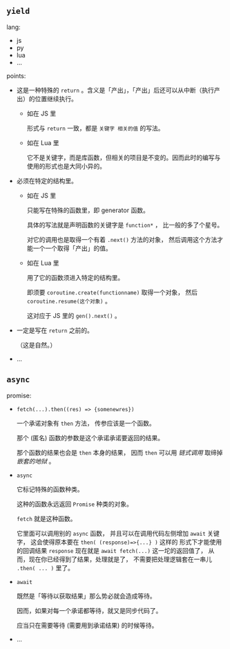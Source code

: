 
## `yield`

lang: 

- js
- py
- lua
- ...

points: 

- 这是一种特殊的 `return` 。含义是「产出」，「产出」后还可以从中断（执行产出）的位置继续执行。
  
  - 如在 JS 里
    
    形式与 `return` 一致，都是 `关键字 相关的值` 的写法。
    
  - 如在 Lua 里
    
    它不是关键字，而是库函数，但相关的项目是不变的。因而此时的编写与使用的形式也是大同小异的。
    
  
- 必须在特定的结构里。
  
  - 如在 JS 里
    
    只能写在特殊的函数里，即 generator 函数。
    
    具体的写法就是声明函数的关键字是 `function*` ，
    比一般的多了个星号。
    
    对它的调用也是取得一个有着 `.next()` 方法的对象，
    然后调用这个方法才能一个一个取得「产出」的值。
    
  - 如在 Lua 里
    
    用了它的函数须进入特定的结构里。
    
    即须要 `coroutine.create(functionname)` 取得一个对象，
    然后 `coroutine.resume(这个对象)` 。
    
    这对应于 JS 里的 `gen().next()` 。
    
  
- 一定是写在 `return` 之前的。
  
  （这是自然。）
  
- ...

## `async`

promise: 

- `fetch(...).then((res) => {somenewres})`
  
  一个承诺对象有 `then` 方法，
  传参应该是一个函数。
  
  那个 (匿名) 函数的参数是这个承诺承诺要返回的结果。
  
  那个函数的结果也会是 `then` 本身的结果，
  因而 `then` 可以用 *链式调用* 取缔掉 *嵌套的地狱* 。
  
- `async`
  
  它标记特殊的函数种类。
  
  这种的函数永远返回 `Promise` 种类的对象。
  
  `fetch` 就是这种函数。
  
  它里面可以调用别的 `async` 函数，
  并且可以在调用代码左侧增加 `await` 关键字，
  这会使得原本要在 `then( (response)=>{...} )` 这样的
  形式下才能使用的回调结果 `response` 现在就是
   `await fetch(...)` 这一坨的返回值了，
  从而，现在你已经得到了结果，处理就是了，
  不需要把处理逻辑套在一串儿 `.then( ... )` 里了。
  
- `await`
  
  既然是「等待以获取结果」那么势必就会造成等待。
  
  因而，如果对每一个承诺都等待，就又是同步代码了。
  
  应当只在需要等待 (需要用到承诺结果) 的时候等待。
  
- ...
